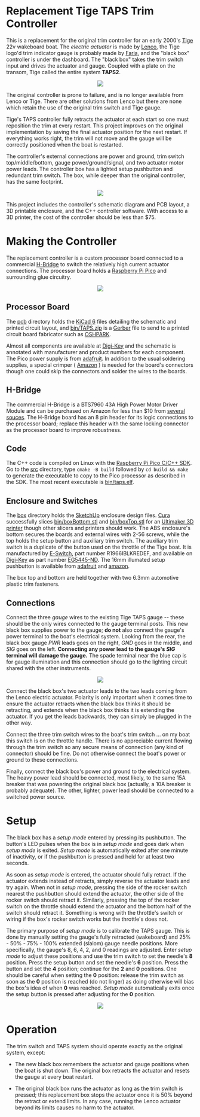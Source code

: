 # Replacement Tige TAPS Trim Controller

This is a replacement for the original trim controller for an early 2000's [Tige](https://www.tige.com/) 22v wakeboard boat.
The *electric actuator* is made by [Lenco](https://www.lencomarine.com), the Tige logo'd
trim indicator gauge is probably made by [Faria](https://fariabeede.com), and the
"black box" controller is under the dashboard.  The "black box" takes the trim switch input and drives the actuator
and gauge.  Coupled with a plate on the transom, Tige called the entire system **TAPS2**.

<p align="center"><img src="art/original.png"></p>

The original controller is prone to failure, and is no longer available from Lenco or Tige.  There are
other solutions from Lenco but there are none which retain the use of the original trim switch and Tige
gauge.

Tige's TAPS controller fully retracts the actuator at each start so one must
reposition the trim at every restart.
This project improves on the original implementation by saving the final actuator position for the next
restart.
If everything works right, the trim will not move and the gauge will be correctly positioned when the
boat is restarted.

The controller's external connections are power and ground, trim switch top/middle/bottom,
gauge power/ground/signal, and two actuator motor power leads.  The controller box has a lighted
setup pushbutton and redundant trim switch.
The box, while deeper than the original controller, has the same footprint.

<p align="center"><img src="art/newBox.png"></p>

This project includes the controller's schematic diagram and PCB layout, a 3D printable enclosure, and the C++
controller software.  With access to a 3D printer, the cost of the controller should be less than $75.

# Making the Controller

The replacement controller is a custom processor board connected to a commercial
[H-Bridge](https://en.wikipedia.org/wiki/H-bridge)
to switch the relatively high current actuator connections.
The processor board holds a [Raspberry Pi Pico](https://www.google.com/search?q=raspberry+pico) and surrounding
glue circuitry.

<p align="center"><img src="art/inside.png"></p>

## Processor Board

The [pcb](pcb) directory holds the [KiCad 6](https://www.kicad.org/) files detailing the schematic and
printed circuit layout, and
[bin/TAPS.zip](bin)
is a
[Gerber](https://en.wikipedia.org/wiki/Gerber_format)
file to send to a printed circuit board
fabricator such as [OSHPARK](https://oshpark.com/).

Almost all components are available at [Digi-Key](https://www.digikey.com/) and the schematic is annotated with
manufacturer and product numbers for each component.
The Pico power supply is from [adafruit](https://www.adafruit.com/product/4683).
In addition to the usual soldering supplies, a special crimper
( [Amazon](https://www.amazon.com/dp/B088NQV8Z3) )
is needed for the board's connectors though
one could skip the connectors and solder the wires to the boards.

## H-Bridge

The commercial H-Bridge is a BTS7960 43A High Power Motor Driver Module and can be purchased on Amazon for less than $10 from
[several souces](https://www.amazon.com/s/?url=search-alias%3Daps&field-keywords=BTS7960+43A+Motor+Driver+Module).
The H-Bridge board has an 8 pin header for its logic connections to the processor board; replace this header with the same locking connector
as the processor board to improve robustness.

## Code

The C++ code is compiled on Linux with the [Raspberry Pi Pico C/C++ SDK](https://datasheets.raspberrypi.com/pico/raspberry-pi-pico-c-sdk.pdf).
Go to the [src](src) directory, type `cmake -B build` followed by `cd build && make` to generate the executable to
copy to the Pico processor as described in the SDK. The most recent executable is [bin/taps.elf](bin).

## Enclosure and Switches

The [box](box) directory holds the [SketchUp](https://www.sketchup.com/) enclosure design files.
[Cura](https://ultimaker.com/software/ultimaker-cura) successfully slices
[bin/boxBottom.stl](bin) and [bin/boxTop.stl](bin)
for an [Ultimaker 3D printer](https://ultimaker.com/) though other slicers and printers should work.
The ABS enclosure's bottom secures the boards and external wires with 2-56 screws, while the top holds the setup button and
auxiliary trim switch.
The auxiliary trim switch is a duplicate of the button used on the throttle of the Tige boat.
It is manufactured by
[E-Switch](https://www.e-switch.com/),
part number
R1966IBLKREDEF,
and available on
[Digi-Key](https://www.digikey.com/short/t0br9zjr)
as part number [EG5445-ND](https://www.digikey.com/short/t0br9zjr).
The 16mm illumated setup pushbutton is available from [adafruit](https://www.adafruit.com/product/1477)
and [amazon](https://www.amazon.com/dp/B0148183D2).

The box top and bottom are held together with two 6.3mm automotive plastic trim fasteners.

## Connections

Connect the three *gauge* wires to the existing Tige TAPS gauge -- these should be the only wires connected to
the gauge terminal posts.  This new black box supplies power to the gauge; **do not** also connect the gauge's power terminal to
the boat's electrical system.  Looking from the rear, the black box gauge *PWR* leads goes on the right, *GND* goes in the middle,
and *SIG* goes on the left.  **Connecting any power lead to the gauge's *SIG* terminal will damage the gauge.**
The spade terminal near the blue cap is for gauge illumination and this connection should go to the lighting circuit
shared with the other instruments.

<p align="center"><img src="art/GaugeRear.png"></p>

Connect the black box's two actuator leads to the two leads coming from the Lenco electric actuator.  Polarity
is only important when it comes time to ensure the actuator retracts when the black box thinks it should be
retracting, and extends when the black box thinks it is extending the actuator.  If you get the leads backwards,
they can simply be plugged in the other way.

Connect the three trim switch wires to the boat's trim switch ... on my boat this switch is on the throttle handle.
There is no appreciable current flowing through the trim switch so any secure means of connection (any kind of connector)
should be fine.  Do not otherwise connect the boat's power or ground to these connections.

Finally, connect the black box's power and ground to the electrical system.  The heavy power lead should be connected, most likely,
to the same 15A breaker that was powering the original black box (actually, a 10A breaker is probably adequate).
The other, lighter, power lead should be connected to a switched power source.

# Setup

The black box has a *setup mode* entered by pressing its pushbutton.  The button's LED pulses
when the box is in *setup mode* and goes dark when *setup mode* is exited.  *Setup mode* is automatically exited after one
minute of inactivity, or if the pushbutton is pressed and held for at least two seconds.

As soon as *setup mode* is entered, the actuator should fully retract.
If the actuator extends instead of retracts, simply reverse the actuator leads and try again.
When not in
*setup mode*, pressing the side
of the rocker switch nearest the pushbutton should extend the actuator, the other side of
the rocker switch should retract it.
Similarly, pressing the top of the rocker switch on the throttle should extend the actuator and the bottom half of the
switch should retract it.  Something is wrong with the
throttle's switch or wiring if the box's rocker switch works but the throttle's does not.

The primary purpose of *setup mode* is to calibrate the TAPS gauge.
This is done by manually setting the gauge's fully retracted (wakeboard) and 25% - 50% - 75% - 100% 
extended (slalom) gauge needle positions.
More specifically, the gauge's 8, 6, 4, 2, and 0 readings are adjusted.
Enter *setup mode* to adjust these positions and use the trim switch to set the needle's **8** position.
Press the setup button and set the needle's **6** position.
Press the button and set the **4** position; continue for the **2** and **0** positions.
One should be careful when setting the **0** position: release the trim switch as soon as the
**0** position is reached (do not linger) as doing otherwise will bias the box's idea of when **0** was reached.
*Setup mode* automatically exits once the setup button is pressed after adjusting for the **0** position.

<p align="center"><img src="art/GaugeFront.png"></p>

# Operation

The trim switch and TAPS system should operate exactly as the original system, except:
- The new black box remembers the actuator and gauge positions when the boat is shut down.
The original box retracts the actuator and resets the gauge at every boat restart.

- The original black box runs the actuator as long as the trim switch is pressed; this replacement box stops the actuator
once it is 50% beyond the retract or extend limits.
In any case, running the Lenco actuator beyond its limits causes no harm to the actuator.

